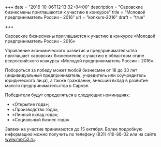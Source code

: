 +++
date = "2016-10-06T12:13:32+04:00"
description = "Саровские бизнесмены приглашаются к участию в конкурсе"
title = "Молодой предприниматель России - 2016"
url = "konkurs-2016"
draft = "true"


+++

Саровские бизнесмены приглашаются к участию в конкурсе «Молодой предприниматель России - 2016»

Управление экономического развития и предпринимательства приглашает саровских бизнесменов к участию в областном этапе всероссийского конкурса «Молодой предприниматель России - 2016».

Побороться за победу может любой бизнесмен от 18 до 30 лет (индивидуальный предприниматель, учредитель или соучредитель юридического лица), а также гражданин, внесший вклад в развитие малого предпринимательства в Сарове.

Победители будут определяться в следующих номинациях:

- «Открытие года»;
- «Производство года»;
- «Личный вклад года»;
- «Социальный бизнес года».

Заявки на участие принимаются до 15 октября. Более подробную информацию можно получить по телефону (831) 419-86-02 или на сайте www.mpr52.ru.
